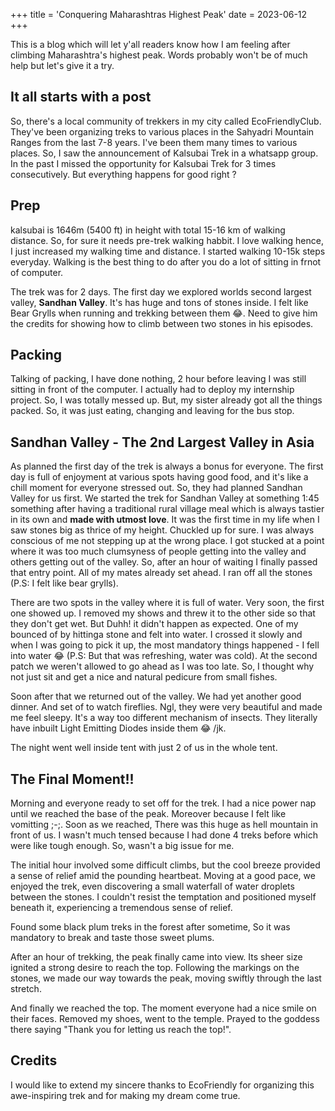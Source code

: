 +++
title = 'Conquering Maharashtras Highest Peak' 
date = 2023-06-12
+++

This is a blog which will let y'all readers know how I am feeling after climbing Maharashtra's highest peak. Words probably won't be of much help but let's give it a try.

## It all starts with a post
So, there's a local community of trekkers in my city called EcoFriendlyClub. They've been organizing treks to various places in the Sahyadri Mountain Ranges from the last 7-8 years. I've been them many times to various places. So, I saw the announcement of Kalsubai Trek in a whatsapp group. In the past I missed the opportunity for Kalsubai Trek for 3 times consecutively. But everything happens for good right ? 

## Prep
kalsubai is 1646m (5400 ft) in height with total 15-16 km of walking distance. So, for sure it needs pre-trek walking habbit. I love walking hence, I just increased my walking time and distance. I started walking 10-15k steps everyday. Walking is the best thing to do after you do a lot of sitting in frnot of computer. 

The trek was for 2 days. The first day we explored worlds second largest valley, **Sandhan Valley**. It's has huge and tons of stones inside. I felt like Bear Grylls when running and trekking between them 😂. Need to give him the credits for showing how to climb between two stones in his episodes.

## Packing 
Talking of packing, I have done nothing, 2 hour before leaving I was still sitting in front of the computer. I actually had to deploy my internship project. So, I was totally messed up. But, my sister already got all the things packed. So, it was just eating, changing and leaving for the bus stop. 

## Sandhan Valley - The 2nd Largest Valley in Asia 
As planned the first day of the trek is always a bonus for everyone. The first day is full of enjoyment at various spots having good food, and it's like a chill moment for everyone stressed out. So, they had planned Sandhan Valley for us first. We started the trek for Sandhan Valley at something 1:45 something after having a traditional rural village meal which is always tastier in its own and **made with utmost love**. It was the first time in my life when I saw stones big as thrice of my height. Chuckled up for sure. I was always conscious of me not stepping up at the wrong place. I got stucked at a point where it was too much clumsyness of people getting into the valley and others getting out of the valley. So, after an hour of waiting I finally passed that entry point. All of my mates already set ahead. I ran off all the stones (P.S: I felt like bear grylls). 

There are two spots in the valley where it is full of water. Very soon, the first one showed up. I removed my shows and threw it to the other side so that they don't get wet. But Duhh! it didn't happen as expected. One of my bounced of by hittinga  stone and felt into water. I crossed it slowly and when I was going to pick it up, the most mandatory things happened - I fell into water 😂 (P.S: But that was refreshing, water was cold). At the second patch we weren't allowed to go ahead as I was too late. So, I thought why not just sit and get a nice and natural pedicure from small fishes. 

Soon after that we returned out of the valley. We had yet another good dinner. And set of to watch fireflies. Ngl, they were very beautiful and made me feel sleepy. It's a way too different mechanism of insects. They literally have inbuilt Light Emitting Diodes inside them 😂 /jk. 

The night went well inside tent with just 2 of us in the whole tent. 

## The Final Moment!!
Morning and everyone ready to set off for the trek. I had a nice power nap until we reached the base of the peak. Moreover because I felt like vomitting ;-;. Soon as we reached, There was this huge as hell mountain in front of us. I wasn't much tensed because I had done 4 treks before which were like tough enough. So, wasn't a big issue for me. 

The initial hour involved some difficult climbs, but the cool breeze provided a sense of relief amid the pounding heartbeat. Moving at a good pace, we enjoyed the trek, even discovering a small waterfall of water droplets between the stones. I couldn't resist the temptation and positioned myself beneath it, experiencing a tremendous sense of relief.

Found some black plum treks in the forest after sometime, So it was mandatory to break and taste those sweet plums. 

After an hour of trekking, the peak finally came into view. Its sheer size ignited a strong desire to reach the top. Following the markings on the stones, we made our way towards the peak, moving swiftly through the last stretch.

And finally we reached the top. The moment everyone had a nice smile on their faces. Removed my shoes, went to the temple. Prayed to the goddess there saying "Thank you for letting us reach the top!". 

## Credits 
I would like to extend my sincere thanks to EcoFriendly for organizing this awe-inspiring trek and for making my dream come true. 
